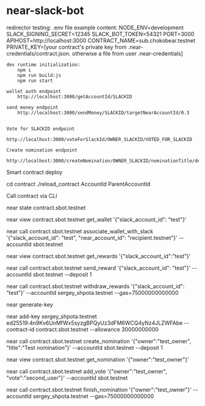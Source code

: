 # near-slack-bot


redirector testing:
    .env file example content:
        NODE_ENV=development
        SLACK_SIGNING_SECRET=12345
        SLACK_BOT_TOKEN=54321
        PORT=3000
        APIHOST=http://localhost:3000
        CONTRACT_NAME=sub.chokobear.testnet
        PRIVATE_KEY=[your contract's private key from .near-credentials/contract.json. otherwise a file from user .near-credentials]

    dev runtime initialization:
        npm i
        npm run build:js
        npm run start

    wallet auth endpoint
        http://localhost:3000/getAccountId/SLACKID

    send money endpoint
        http://localhost:3000/sendMoney/SLACKID/targetNearAccountId/0.3


    Vote for SLACKID endpoint
        http://localhost:3000/voteForSlackId/OWNER_SLACKID/VOTED_FOR_SLACKID

    Create nomination endpoint
        http://localhost:3000/createNomination/OWNER_SLACKID/nominationTitle/depositNearAmount


Smart contract deploy

cd contract
./reload_contract AccountId ParentAccountId

Call contract via CLI

near state contract.sbot.testnet

near view contract.sbot.testnet get_wallet '{"slack_account_id": "test"}'

near call contract.sbot.testnet associate_wallet_with_slack '{"slack_account_id": "test", "near_account_id": "recipient.testnet"}' --accountId sbot.testnet

near view contract.sbot.testnet get_rewards '{"slack_account_id":"test"}'

near call contract.sbot.testnet send_reward '{"slack_account_id": "test"}' --accountId sbot.testnet --deposit 1

near call contract.sbot.testnet withdraw_rewards '{"slack_account_id": "test"}' --accountId sergey_shpota.testnet --gas=75000000000000

near generate-key

near add-key sergey_shpota.testnet ed25519:4n9Kv6UnMfWx5syzgBPQyUz3dFM6WCQ4yNz4JLZWFAbe --contract-id contract.sbot.testnet --allowance 30000000000


near call contract.sbot.testnet create_nomination '{"owner":"test_owner", "title":"Test nomination"}' --accountId sbot.testnet --deposit 1

near view contract.sbot.testnet get_nomination '{"owner":"test_owner"}'

near call contract.sbot.testnet add_vote '{"owner":"test_owner", "vote":"second_user"}' --accountId sbot.testnet

near call contract.sbot.testnet finish_nomination '{"owner":"test_owner"}' --accountId sergey_shpota.testnet --gas=75000000000000